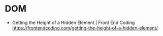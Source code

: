 # DOM

* Getting the Height of a Hidden Element | Front End Coding <https://frontendcoding.com/getting-the-height-of-a-hidden-element/>
